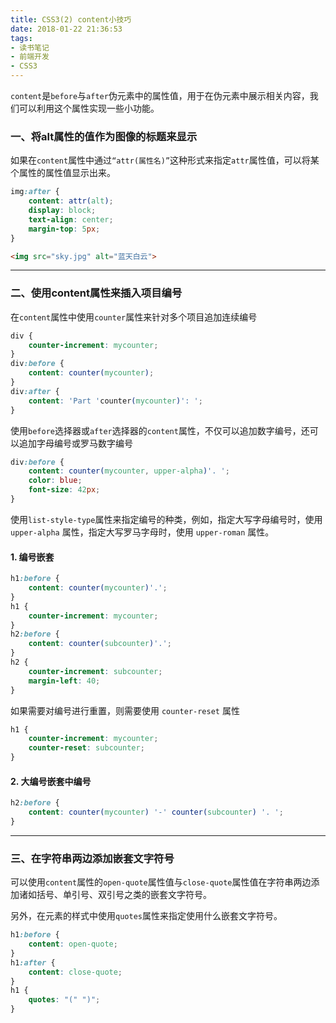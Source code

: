 ```yaml
---
title: CSS3(2) content小技巧
date: 2018-01-22 21:36:53
tags:
- 读书笔记
- 前端开发
- CSS3
---
```


`content`是`before`与`after`伪元素中的属性值，用于在伪元素中展示相关内容，我们可以利用这个属性实现一些小功能。

<!-- More -->

### 一、将alt属性的值作为图像的标题来显示

如果在`content`属性中通过`“attr(属性名)”`这种形式来指定`attr`属性值，可以将某个属性的属性值显示出来。

```css
img:after {
    content: attr(alt);
    display: block;
    text-align: center;
    margin-top: 5px;
}
```

```html
<img src="sky.jpg" alt="蓝天白云">
```
---

### 二、使用content属性来插入项目编号

在`content`属性中使用`counter`属性来针对多个项目追加连续编号

```css
div {
    counter-increment: mycounter;
}
div:before {
    content: counter(mycounter);
}
div:after {
    content: 'Part 'counter(mycounter)': ';
}
```

使用`before`选择器或`after`选择器的`content`属性，不仅可以追加数字编号，还可以追加字母编号或罗马数字编号

```css
div:before {
    content: counter(mycounter, upper-alpha)'. ';
    color: blue;
    font-size: 42px;
}
```

使用`list-style-type`属性来指定编号的种类，例如，指定大写字母编号时，使用 `upper-alpha` 属性，指定大写罗马字母时，使用 `upper-roman` 属性。

#### 1. 编号嵌套

```css
h1:before {
    content: counter(mycounter)'.';
}
h1 {
    counter-increment: mycounter;
}
h2:before {
    content: counter(subcounter)'.';
}
h2 {
    counter-increment: subcounter;
    margin-left: 40;
}
```

如果需要对编号进行重置，则需要使用 `counter-reset` 属性

```css
h1 {
    counter-increment: mycounter;
    counter-reset: subcounter;
}
```

#### 2. 大编号嵌套中编号

```css
h2:before {
    content: counter(mycounter) '-' counter(subcounter) '. ';
}
```

---

### 三、在字符串两边添加嵌套文字符号

可以使用`content`属性的`open-quote`属性值与`close-quote`属性值在字符串两边添加诸如括号、单引号、双引号之类的嵌套文字符号。

另外，在元素的样式中使用`quotes`属性来指定使用什么嵌套文字符号。

```css
h1:before {
    content: open-quote;
}
h1:after {
    content: close-quote;
}
h1 {
    quotes: "(" ")";
}
```